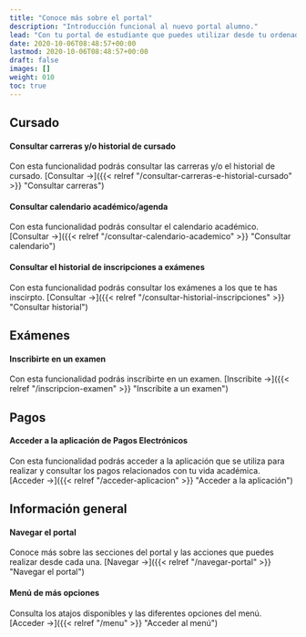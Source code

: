 ```yaml
---
title: "Conoce más sobre el portal"
description: "Introducción funcional al nuevo portal alumno."
lead: "Con tu portal de estudiante que puedes utilizar desde tu ordenador puedes realizar muchas acciones por autogestión como inscribirte en materias, consultar tu historial de cursado, gestionar tus pagos, entre otras."
date: 2020-10-06T08:48:57+00:00
lastmod: 2020-10-06T08:48:57+00:00
draft: false
images: []
weight: 010
toc: true
---
```


## Cursado

#### Consultar carreras y/o historial de cursado

Con esta funcionalidad podrás consultar las carreras y/o el historial de cursado. [Consultar →]({{< relref "/consultar-carreras-e-historial-cursado" >}} "Consultar carreras")

#### Consultar calendario académico/agenda

Con esta funcionalidad podrás consultar el calendario académico. [Consultar →]({{< relref "/consultar-calendario-academico" >}} "Consultar calendario")

#### Consultar el historial de inscripciones a exámenes

Con esta funcionalidad podrás consultar los exámenes a los que te has inscirpto. [Consultar →]({{< relref "/consultar-historial-inscripciones" >}} "Consultar historial")

## Exámenes

#### Inscribirte en un examen

Con esta funcionalidad podrás inscribirte en un examen. [Inscribite →]({{< relref "/inscripcion-examen" >}} "Inscribite a un examen")

## Pagos

#### Acceder a la aplicación de Pagos Electrónicos

Con esta funcionalidad podrás acceder a la aplicación que se utiliza para realizar y consultar los pagos relacionados con tu vida académica. [Acceder →]({{< relref "/acceder-aplicacion" >}} "Acceder a la aplicación")

## Información general

#### Navegar el portal

Conoce más sobre las secciones del portal y las acciones que puedes realizar desde cada una. [Navegar →]({{< relref "/navegar-portal" >}} "Navegar el portal")

#### Menú de más opciones 

Consulta los atajos disponibles y las diferentes opciones del menú. [Acceder →]({{< relref "/menu" >}} "Acceder al menú")
